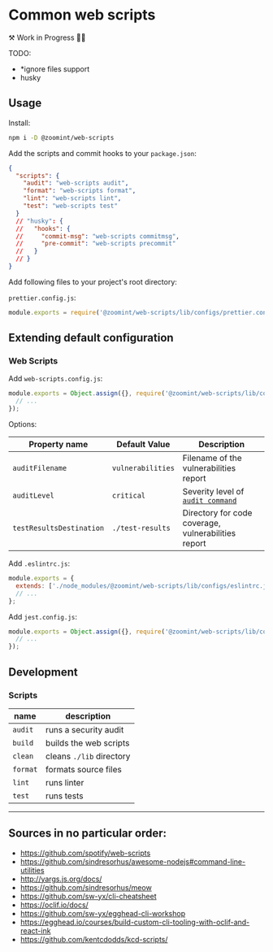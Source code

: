 # Common web scripts

⚒ Work in Progress 👷‍♂️

TODO:

- \*ignore files support
- husky

## Usage

Install:

```sh
npm i -D @zoomint/web-scripts
```

Add the scripts and commit hooks to your `package.json`:

```json
{
  "scripts": {
    "audit": "web-scripts audit",
    "format": "web-scripts format",
    "lint": "web-scripts lint",
    "test": "web-scripts test"
  }
  // "husky": {
  //   "hooks": {
  //     "commit-msg": "web-scripts commitmsg",
  //     "pre-commit": "web-scripts precommit"
  //   }
  // }
}
```

Add following files to your project's root directory:

`prettier.config.js`:

```js
module.exports = require('@zoomint/web-scripts/lib/configs/prettier.config');
```

## Extending default configuration

### Web Scripts

Add `web-scripts.config.js`:

```js
module.exports = Object.assign({}, require('@zoomint/web-scripts/lib/configs/web-scripts.config'), {
  // ...
});
```

Options:

| Property name            | Default Value     | Description                                                           |
| ------------------------ | ----------------- | --------------------------------------------------------------------- |
| `auditFilename`          | `vulnerabilities` | Filename of the vulnerabilities report                                |
| `auditLevel`             | `critical`        | Severity level of [`audit command`](https://docs.npmjs.com/cli/audit) |
| `testResultsDestination` | `./test-results`  | Directory for code coverage, vulnerabilities report                   |
Add `.eslintrc.js`:

```js
module.exports = {
  extends: ['./node_modules/@zoomint/web-scripts/lib/configs/eslintrc.js'],
  // ...
};
```

Add `jest.config.js`:

```js
module.exports = Object.assign({}, require('@zoomint/web-scripts/lib/configs/jest.config'), {
  // ...
});
```

## Development

### Scripts

| name     | description              |
| -------- | ------------------------ |
| `audit`  | runs a security audit    |
| `build`  | builds the web scripts   |
| `clean`  | cleans `./lib` directory |
| `format` | formats source files     |
| `lint`   | runs linter              |
| `test`   | runs tests               |

---

## Sources in no particular order:

- https://github.com/spotify/web-scripts
- https://github.com/sindresorhus/awesome-nodejs#command-line-utilities
- http://yargs.js.org/docs/
- https://github.com/sindresorhus/meow
- https://github.com/sw-yx/cli-cheatsheet
- https://oclif.io/docs/
- https://github.com/sw-yx/egghead-cli-workshop
- https://egghead.io/courses/build-custom-cli-tooling-with-oclif-and-react-ink
- https://github.com/kentcdodds/kcd-scripts/
